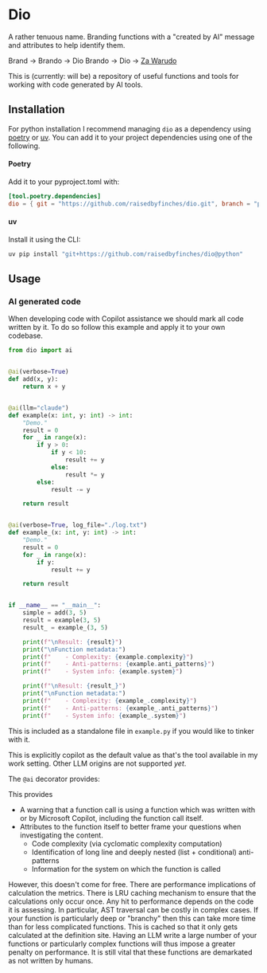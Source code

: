 # Dio

A rather tenuous name. Branding functions with a "created by AI" message and attributes to help identify them.

Brand -> Brando -> Dio Brando -> Dio -> [Za Warudo](https://jojo.fandom.com/wiki/The_World)

This is (currently: will be) a repository of useful functions and tools for working with code generated by AI tools. 


## Installation

For python installation I recommend managing `dio` as a dependency using [poetry](https://python-poetry.org/) or [uv](https://docs.astral.sh/uv/). You can add it to your project dependencies using one of the following.

#### Poetry

Add it to your pyproject.toml with:

``` toml
[tool.poetry.dependencies]
dio = { git = "https://github.com/raisedbyfinches/dio.git", branch = "python" }
```

#### uv

Install it using the CLI:

```sh
uv pip install "git+https://github.com/raisedbyfinches/dio@python"
```


## Usage

### AI generated code

When developing code with Copilot assistance we should mark all code written by it. To do so follow this example and apply it to your own codebase.

``` python
from dio import ai


@ai(verbose=True)
def add(x, y):
    return x + y


@ai(llm="claude")
def example(x: int, y: int) -> int:
    "Demo."
    result = 0
    for _ in range(x):
        if y > 0:
            if y < 10:
                result += y
            else:
                result *= y
        else:
            result -= y

    return result


@ai(verbose=True, log_file="./log.txt")
def example_(x: int, y: int) -> int:
    "Demo."
    result = 0
    for _ in range(x):
        if y:
            result += y

    return result


if __name__ == "__main__":
    simple = add(3, 5)
    result = example(3, 5)
    result_ = example_(3, 5)

    print(f"\nResult: {result}")
    print("\nFunction metadata:")
    print(f"    - Complexity: {example.complexity}")
    print(f"    - Anti-patterns: {example.anti_patterns}")
    print(f"    - System info: {example.system}")

    print(f"\nResult: {result_}")
    print("\nFunction metadata:")
    print(f"    - Complexity: {example_.complexity}")
    print(f"    - Anti-patterns: {example_.anti_patterns}")
    print(f"    - System info: {example_.system}")

```

This is included as a standalone file in `example.py` if you would like to tinker with it.

This is explicitly copilot as the default value as that's the tool available in my work setting. Other LLM origins are not supported *yet*.

The `@ai` decorator provides:

This provides
- A warning that a function call is using a function which was written with or by Microsoft Copilot, including the function call itself.
- Attributes to the function itself to better frame your questions when investigating the content.
  + Code complexity (via cyclomatic complexity computation)
  + Identification of long line and deeply nested (list + conditional) anti-patterns
  + Information for the system on which the function is called

However, this doesn't come for free. There are performance implications of calculation the metrics. There is LRU caching mechanism to ensure that the calculations only occur once. Any hit to performance depends on the code it is assessing. In particular, AST traversal can be costly in complex cases. If your function is particularly deep or "branchy" then this can take more time than for less complicated functions. This is cached so that it only gets calculated at the definition site. Having an LLM write a large number of your functions or particularly complex functions will thus impose a greater penalty on performance. It is still vital that these functions are demarkated as not written by humans.

